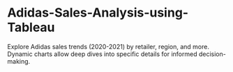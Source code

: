# Adidas-Sales-Analysis-using-Tableau
Explore Adidas sales trends (2020-2021) by retailer, region, and more. Dynamic charts allow deep dives into specific details for informed decision-making. 
